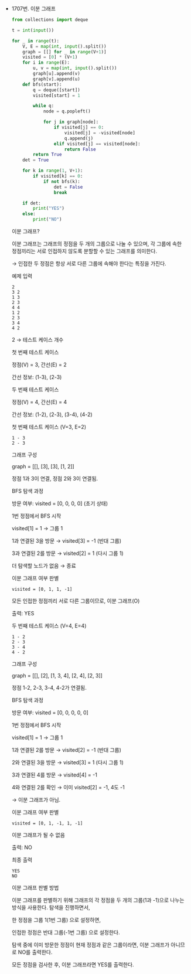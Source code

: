 - 1707번. 이분 그래프
    
    ```python
    from collections import deque
    
    t = int(input())
    
    for _ in range(t):
        V, E = map(int, input().split())
        graph = [[] for _ in range(V+1)]
        visited = [0] * (V+1)
        for i in range(E):
            u, v = map(int, input().split())
            graph[u].append(v)
            graph[v].append(u)
        def bfs(start):
            q = deque([start])
            visited[start] = 1
    
            while q:
                node = q.popleft()
    
                for j in graph[node]:
                    if visited[j] == 0:
                        visited[j] = -visited[node]
                        q.append(j)
                    elif visited[j] == visited[node]:
                        return False
            return True
        det = True
    
        for k in range(1, V+1):
            if visited[k] == 0:
                if not bfs(k):
                    det = False
                    break
    
        if det:
            print("YES")
        else:
            print("NO")
    ```
    
    이분 그래프?
    
    이분 그래프는 그래프의 정점을 두 개의 그룹으로 나눌 수 있으며, 각 그룹에 속한 정점끼리는 서로 인접하지 않도록 분할할 수 있는 그래프를 의미한다.
    
    → 인접한 두 정점은 항상 서로 다른 그룹에 속해야 한다는 특징을 가진다.
    
    예제 입력
    
    ```
    2
    3 2
    1 3
    2 3
    4 4
    1 2
    2 3
    3 4
    4 2
    ```
    
    2 → 테스트 케이스 개수
    
    첫 번째 테스트 케이스
    
    정점(V) = 3, 간선(E) = 2
    
    간선 정보: (1-3), (2-3)
    
    두 번째 테스트 케이스
    
    정점(V) = 4, 간선(E) = 4
    
    간선 정보: (1-2), (2-3), (3-4), (4-2)
    
    첫 번째 테스트 케이스 (V=3, E=2)
    
    ```
    1 - 3
    2 - 3
    ```
    
    그래프 구성
    
    graph = [[], [3], [3], [1, 2]]
    
    정점 1과 3이 연결, 정점 2와 3이 연결됨.
    
    BFS 탐색 과정
    
    방문 여부: visited = [0, 0, 0, 0] (초기 상태)
    
    1번 정점에서 BFS 시작
    
    visited[1] = 1 → 그룹 1
    
    1과 연결된 3을 방문 → visited[3] = -1 (반대 그룹)
    
    3과 연결된 2를 방문 → visited[2] = 1 (다시 그룹 1)
    
    더 탐색할 노드가 없음 → 종료
    
    이분 그래프 여부 판별
    
    ```
    visited = [0, 1, 1, -1]
    ```
    
    모든 인접한 정점끼리 서로 다른 그룹이므로, 이분 그래프(O)
    
    출력: YES 
    
    두 번째 테스트 케이스 (V=4, E=4)
    
    ```
    1 - 2
    2 - 3
    3 - 4
    4 - 2
    ```
    
    그래프 구성
    
    graph = [[], [2], [1, 3, 4], [2, 4], [2, 3]]
    
    정점 1-2, 2-3, 3-4, 4-2가 연결됨.
    
    BFS 탐색 과정
    
    방문 여부: visited = [0, 0, 0, 0, 0]
    
    1번 정점에서 BFS 시작
    
    visited[1] = 1 → 그룹 1
    
    1과 연결된 2를 방문 → visited[2] = -1 (반대 그룹)
    
    2와 연결된 3을 방문 → visited[3] = 1 (다시 그룹 1)
    
    3과 연결된 4를 방문 → visited[4] = -1
    
    4와 연결된 2를 확인 → 이미 visited[2] = -1, 4도 -1
    
    → 이분 그래프가 아님.
    
    이분 그래프 여부 판별
    
    ```
    visited = [0, 1, -1, 1, -1]
    ```
    
    이분 그래프가 될 수 없음
    
     출력: NO 
    
    최종 출력
    
    ```
    YES
    NO
    ```
    
    이분 그래프 판별 방법
    
    이분 그래프를 판별하기 위해 그래프의 각 정점을 두 개의 그룹(1과 -1)으로 나누는 방식을 사용한다. 탐색을 진행하면서,
    
    한 정점을 그룹 1(1번 그룹) 으로 설정하면,
    
    인접한 정점은 반대 그룹(-1번 그룹) 으로 설정한다.
    
    탐색 중에 이미 방문한 정점이 현재 정점과 같은 그룹이라면, 이분 그래프가 아니므로 NO를 출력한다.
    
    모든 정점을 검사한 후, 이분 그래프라면 YES를 출력한다.
